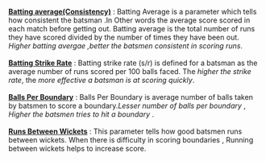 <b><u>Batting average(Consistency)</u></b> : Batting Average is a parameter which tells how consistent the batsman .In Other words the average score scored in each match before getting out. Batting average is the total number of runs they have scored divided by the number of times they have been out. <i>Higher batting avergae ,better the batsmen consistent in scoring runs</i>.<br><br>
<b><u>Batting Strike Rate</u></b> : Batting strike rate (s/r) is defined for a batsman as the average number of runs scored per 100 balls faced. The <i>higher the strike rate</i>, the <i>more effective a batsman is at scoring quickly</i>.<br><br>
<b><u>Balls Per Boundary</u></b> : Balls Per Boundary is average number of balls taken by batsmen to score a boundary.<i>Lesser number of balls per boundary</i> , <i>Higher the batsmen tries to hit a boundary </i>.<br><br>
<b><u>Runs Between Wickets</u></b> : This parameter tells how good batsmen runs between wickets. When there is difficulty in scoring boundaries , Running between wickets helps to increase score.  

